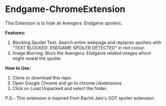 # Endgame-ChromeExtension

This Extension is to hide all Avengers: Endgame spoilers.


<b>Features:</b>
1. Blocking Spoiler Text: Search entire webpage and replaces spoilers with "TEXT BLOCKED: ENDGAME SPOILER DETECTED" in red colour.
2. Image Blurring: Blurs the Avengers: Endgame related images which might reveal the spoiler.

<b>How to Use:</b>
1. Clone or download this repo.
2. Open Google Chrome and go to chrome://extensions
3. Click on Load Unpacked and select the folder.



P.S.- This extension is inspired from Rachit Jain's GOT spoiler extension.
